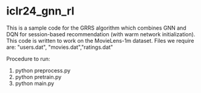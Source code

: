# iclr24_gnn_rl


This is a sample code for the GRRS algorithm which combines GNN and DQN for session-based recommendation 
(with warm network initialization).
This code is written to work on the MovieLens-1m dataset.
Files we require are: "users.dat", "movies.dat","ratings.dat"

Procedure to run: 
1) python preprocess.py
2) python pretrain.py
3) python main.py
